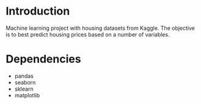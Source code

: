 # Introduction

Machine learning project with housing datasets from Kaggle. The objective is to best predict housing prices based on a number of variables.

# Dependencies

* pandas
* seaborn 
* sklearn
* matplotlib

